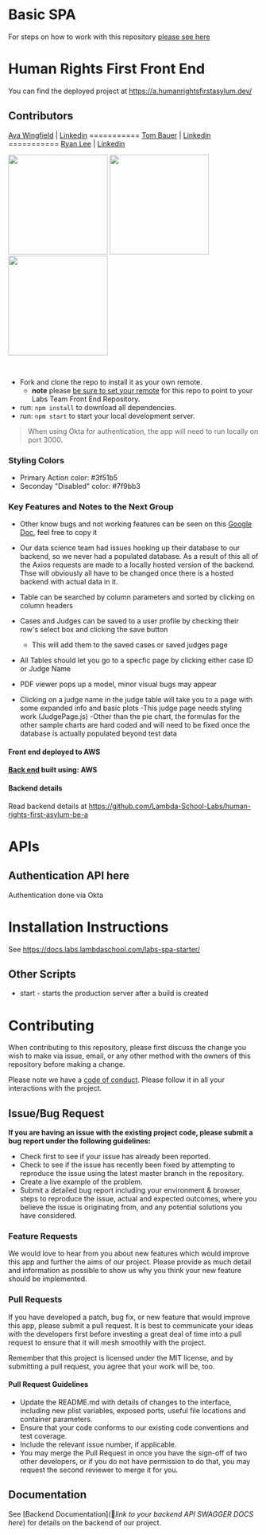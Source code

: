 # Basic SPA

For steps on how to work with this repository [please see here](https://docs.labs.lambdaschool.com/labs-spa-starter/)

# Human Rights First Front End

You can find the deployed project at https://a.humanrightsfirstasylum.dev/

## Contributors

[Ava Wingfield](https://github.com/avawing) | [Linkedin](https://www.linkedin.com/in/avawingfield/)
=========== [Tom Bauer](https://github.com/TBau23) | [Linkedin](https://www.linkedin.com/in/tombauer11/)
=========== [Ryan Lee](https://github.com/SassyFatCat) | [Linkedin](https://www.linkedin.com/in/sassyfatcat/)

[<img src="https://ca.slack-edge.com/ESZCHB482-W014G4L7R1P-5e90ae004407-512" width = "200" margin-right = "20%"/>](https://github.com/avawing)
[<img src="https://ca.slack-edge.com/ESZCHB482-W015P694SUV-84c590ba765c-512" width = "200" margin-right = "20%"/>](https://github.com/TBau23)
[<img src="https://ca.slack-edge.com/ESZCHB482-W014G4N2FEV-9b9fece7a4af-512" width = "200" />](https://github.com/SassyFatCat)

<br />

- Fork and clone the repo to install it as your own remote.
  - **note** please [be sure to set your remote](https://help.github.jp/enterprise/2.11/user/articles/changing-a-remote-s-url/) for this repo to point to your Labs Team Front End Repository.
- run: `npm install` to download all dependencies.
- run: `npm start` to start your local development server.

> When using Okta for authentication, the app will need to run locally on port 3000.

### Styling Colors

- Primary Action color: #3f51b5
- Seconday "Disabled" color: #7f9bb3

### Key Features and Notes to the Next Group

- Other know bugs and not working features can be seen on this [Google Doc](https://docs.google.com/document/d/1MTRA2X88MW4GwFX9NdmO_qqHEDqGHxj20Q0DWplD29E/edit?usp=sharing), feel free to copy it

- Our data science team had issues hooking up their database to our backend, so we never had a populated database. As a result of this all of the Axios requests are made to a locally hosted version of the backend. Thse will obviously all have to be changed once there is a hosted backend with actual data in it.

- Table can be searched by column parameters and sorted by clicking on column headers

- Cases and Judges can be saved to a user profile by checking their row's select box and clicking the save button

  - This will add them to the saved cases or saved judges page

- All Tables should let you go to a specfic page by clicking either case ID or Judge Name

- PDF viewer pops up a model, minor visual bugs may appear

- Clicking on a judge name in the judge table will take you to a page with some expanded info and basic plots
  -This judge page needs styling work (JudgePage.js)
  -Other than the pie chart, the formulas for the other sample charts are hard coded and will need to be fixed once the database is actually populated beyond test data

#### Front end deployed to AWS

#### [Back end](https://github.com/Lambda-School-Labs/human-rights-first-asylum-be-a) built using: AWS

#### Backend details

Read backend details at https://github.com/Lambda-School-Labs/human-rights-first-asylum-be-a

# APIs

## Authentication API here

Authentication done via Okta

# Installation Instructions

See https://docs.labs.lambdaschool.com/labs-spa-starter/

## Other Scripts

- start - starts the production server after a build is created

# Contributing

When contributing to this repository, please first discuss the change you wish to make via issue, email, or any other method with the owners of this repository before making a change.

Please note we have a [code of conduct](./CODE_OF_CONDUCT.md). Please follow it in all your interactions with the project.

## Issue/Bug Request

**If you are having an issue with the existing project code, please submit a bug report under the following guidelines:**

- Check first to see if your issue has already been reported.
- Check to see if the issue has recently been fixed by attempting to reproduce the issue using the latest master branch in the repository.
- Create a live example of the problem.
- Submit a detailed bug report including your environment & browser, steps to reproduce the issue, actual and expected outcomes, where you believe the issue is originating from, and any potential solutions you have considered.

### Feature Requests

We would love to hear from you about new features which would improve this app and further the aims of our project. Please provide as much detail and information as possible to show us why you think your new feature should be implemented.

### Pull Requests

If you have developed a patch, bug fix, or new feature that would improve this app, please submit a pull request. It is best to communicate your ideas with the developers first before investing a great deal of time into a pull request to ensure that it will mesh smoothly with the project.

Remember that this project is licensed under the MIT license, and by submitting a pull request, you agree that your work will be, too.

#### Pull Request Guidelines

- Update the README.md with details of changes to the interface, including new plist variables, exposed ports, useful file locations and container parameters.
- Ensure that your code conforms to our existing code conventions and test coverage.
- Include the relevant issue number, if applicable.
- You may merge the Pull Request in once you have the sign-off of two other developers, or if you do not have permission to do that, you may request the second reviewer to merge it for you.

## Documentation

See [Backend Documentation](🚫*link to your backend API SWAGGER DOCS here*) for details on the backend of our project.
